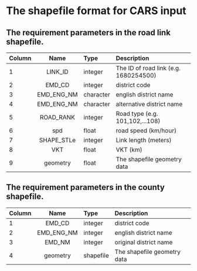 # The shapefile format for CARS input

## The requirement parameters in the road link shapefile.
| Column | Name | Type | Description|
| :-------- |:------------------:| :-----------|:--------------------------------------------|
| 1 | LINK_ID   | integer   | The ID of road link (e.g. 1680254500)      |            
| 2 | EMD_CD    | integer   | district code|
| 3 | EMD_ENG_NM| character | english district name|
| 4 | EMD_ENG_NM| character | alternative district name|
| 5 | ROAD_RANK | integer   | Road type (e.g. 101,102,...108)            |
| 6 | spd       | float     | road speed (km/hour)|
| 7 | SHAPE_STLe| integer   | Link length (meters)|
| 8 | VKT       | float     | VKT (km)|
| 9 | geometry  | float     | The shapefile geometry data|

## The requirement parameters in the county shapefile.
| Column | Name | Type | Description|
| :-------- |:------------------:| :-----------|:--------------------------------------|
| 1 | EMD_CD     | integer   | district code|            
| 2 | EMD_ENG_NM | integer   | english district name|
| 3 | EMD_NM     | integer   | original district name|
| 4 | geometry   | shapefile | The shapefile geometry data|
